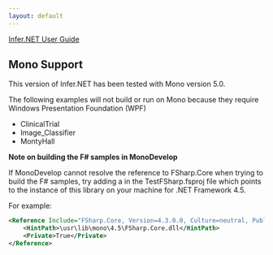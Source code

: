 ```yaml
---
layout: default
---
```

[Infer.NET User Guide](index.md)

## Mono Support

This version of Infer.NET has been tested with Mono version 5.0.

The following examples will not build or run on Mono because they require Windows Presentation Foundation (WPF)

*   ClinicalTrial
*   Image_Classifier
*   MontyHall

**Note on building the F# samples in MonoDevelop**

If MonoDevelop cannot resolve the reference to FSharp.Core when trying to build the F# samples, try adding a <HintPath> in the TestFSharp.fsproj file which points to the instance of this library on your machine for .NET Framework 4.5.

For example:  

```xml
<Reference Include="FSharp.Core, Version=4.3.0.0, Culture=neutral, PublicKeyToken=b03f5f7f11d50a3a">  
    <HintPath>\usr\lib\mono\4.5\FSharp.Core.dll</HintPath>  
    <Private>True</Private>  
</Reference>  
```
